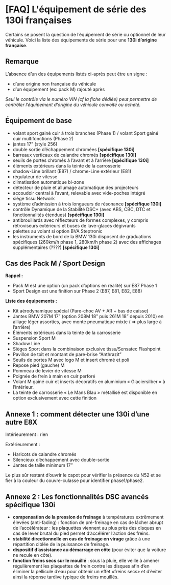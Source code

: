 # [FAQ] L'équipement de série des 130i françaises

Certains se posent la question de l’équipement de série ou optionnel de leur véhicule. Voici la liste des équipements de série pour une **130i d’origine française**.

## Remarque

L’absence d’un des équipements listés ci-après peut être un signe :

- d’une origine non française du véhicule
- d’un équipement (ex: pack M) rajouté après

_Seul le contrôle via le numéro VIN (cf la fiche dédiée) peut permettre de contrôler l’équipement d’origine du véhicule convoité ou acheté._

## Équipement de base

- volant sport gainé cuir à trois branches (Phase 1) / volant Sport gainé cuir multifonctions (Phase 2)
- jantes 17" (style 256)
- double sortie d’échappement chromées **[spécifique 130i]**
- barreaux verticaux de calandre chromés **[spécifique 130i]**
- seuils de portes chromés à l’avant et à l’arrière **[spécifique 130i]**
- éléments extérieurs dans la teinte de la carrosserie
- shadow-Line brillant (E87) / chrome-Line extérieur (E81)
- régulateur de vitesse
- climatisation automatique bi-zone
- détecteur de pluie et allumage automatique des projecteurs
- accoudoir central à l’avant, relevable avec vide-poches intégré
- siège tissu Network
- système d’admission à trois longueurs de résonance **[spécifique 130i]**
- contrôle Dynamique de la Stabilité DSC+ (avec ABS, CBC, DTC et fonctionnalités étendues) **[spécifique 130i]**
- antibrouillards avec réflecteurs de formes complexes, y compris rétroviseurs extérieurs et buses de lave-glaces dégivrants
- palettes au volant si option BVA Steptronic
- les instruments de bord de la BMW 130i disposent de graduations spécifiques (260km/h phase 1,  280km/h phase 2) avec des affichages supplémentaires (????) **[spécifique 130i]**

## Cas des Pack M / Sport Design

**Rappel :**

- Pack M est une option (un pack d’options en réalité) sur E87 Phase 1
- Sport Design est une finition sur Phase 2 (E87, E81, E82, E88)

**Liste des équipements :**

- Kit aérodynamique spécial (Pare-choc AV + AR + bas de caisse)
- Jantes BMW 207M 17” (option 208M 18” puis 261M 18” depuis 2010) en alliage léger assorties, avec monte pneumatique mixte ( => plus large à l’arrière)
- Éléments extérieurs dans la teinte de la carrosserie
- Suspension Sport M
- Shadow Line
- Sièges Sport dans la combinaison exclusive tissu/Sensatec Flashpoint
- Pavillon de toit et montant de pare-brise “Anthrazit”
- Seuils de portes M avec logo M et insert chromé et poli
- Repose pied (gauche) M
- Pommeau de levier de vitesse M
- Poignée de frein à main en cuir perforé
- Volant M gainé cuir et inserts décoratifs en aluminium « Glaciersilber » à l’intérieur.
- La teinte de carrosserie « Le Mans Blau » métallisé est disponible en option exclusivement avec cette finition

## Annexe 1 : comment détecter une 130i d’une autre E8X

Intérieurement : rien

Extérieurement :

- Haricots de calandre chromés
- Silencieux d’échappement avec double-sortie
- Jantes de taille minimum 17”

Le plus sûr restant d’ouvrir le capot pour vérifier la présence du N52 et se fier à la couleur du couvre-culasse pour identifier phase1/phase2.

## Annexe 2 : Les fonctionnalités DSC avancés spécifique 130i

- **compensation de la pression de freinage** à températures extrêmement élevées (anti-fading) : fonction de pré-freinage en cas de lâcher abrupt de l’accélérateur : les plaquettes viennent au plus près des disques en cas de lever brutal du pied permet d’accélérer l’action des freins.
- **stabilité directionnelle en cas de freinage en virage** grâce à une répartition ciblée de la puissance de freinage.
- **dispositif d’assistance au démarrage en côte** (pour éviter que la voiture ne recule en côte).
- **fonction freins secs sur le mouillé** : sous la pluie, elle veille à amener régulièrement les plaquettes de frein contre les disques afin  d’en éliminer la pellicule d’eau pour obtenir un effet «freins secs» et  d’éviter ainsi la réponse tardive typique de freins mouillés.
